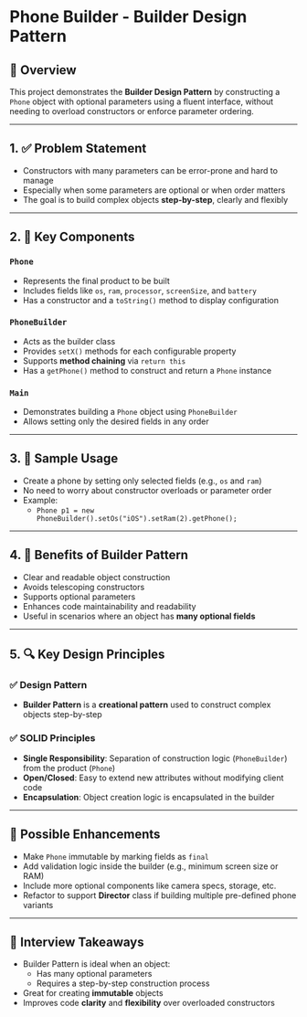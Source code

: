 # Phone Builder - Builder Design Pattern

## 📖 Overview  
This project demonstrates the **Builder Design Pattern** by constructing a `Phone` object with optional parameters using a fluent interface, without needing to overload constructors or enforce parameter ordering.

---

## 1. ✅ Problem Statement  
- Constructors with many parameters can be error-prone and hard to manage  
- Especially when some parameters are optional or when order matters  
- The goal is to build complex objects **step-by-step**, clearly and flexibly  

---

## 2. 🧱 Key Components  

### `Phone`  
- Represents the final product to be built  
- Includes fields like `os`, `ram`, `processor`, `screenSize`, and `battery`  
- Has a constructor and a `toString()` method to display configuration

### `PhoneBuilder`  
- Acts as the builder class  
- Provides `setX()` methods for each configurable property  
- Supports **method chaining** via `return this`  
- Has a `getPhone()` method to construct and return a `Phone` instance

### `Main`  
- Demonstrates building a `Phone` object using `PhoneBuilder`  
- Allows setting only the desired fields in any order

---

## 3. 🧪 Sample Usage  

- Create a phone by setting only selected fields (e.g., `os` and `ram`)  
- No need to worry about constructor overloads or parameter order  
- Example:  
  - `Phone p1 = new PhoneBuilder().setOs("iOS").setRam(2).getPhone();`

---

## 4. 🌟 Benefits of Builder Pattern  

- Clear and readable object construction  
- Avoids telescoping constructors  
- Supports optional parameters  
- Enhances code maintainability and readability  
- Useful in scenarios where an object has **many optional fields**

---

## 5. 🔍 Key Design Principles  

### ✅ **Design Pattern**
- **Builder Pattern** is a **creational pattern** used to construct complex objects step-by-step

### ✅ **SOLID Principles**
- **Single Responsibility**: Separation of construction logic (`PhoneBuilder`) from the product (`Phone`)  
- **Open/Closed**: Easy to extend new attributes without modifying client code  
- **Encapsulation**: Object creation logic is encapsulated in the builder

---

## 🚀 Possible Enhancements  

- Make `Phone` immutable by marking fields as `final`  
- Add validation logic inside the builder (e.g., minimum screen size or RAM)  
- Include more optional components like camera specs, storage, etc.  
- Refactor to support **Director** class if building multiple pre-defined phone variants

---

## 📌 Interview Takeaways  

- Builder Pattern is ideal when an object:
  - Has many optional parameters  
  - Requires a step-by-step construction process  
- Great for creating **immutable** objects  
- Improves code **clarity** and **flexibility** over overloaded constructors

